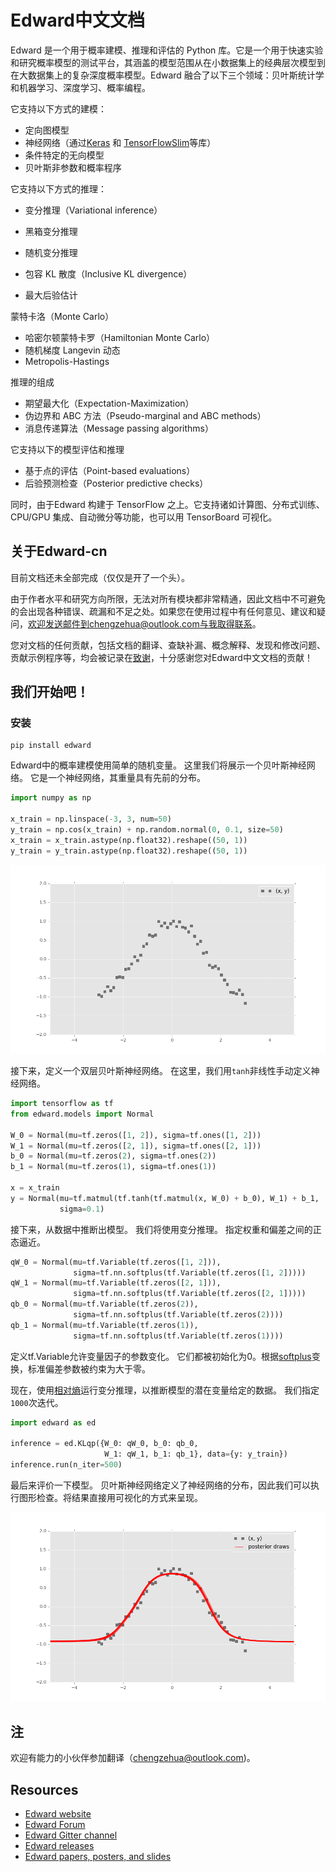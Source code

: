 # Edward中文文档

Edward 是一个用于概率建模、推理和评估的 Python 库。它是一个用于快速实验和研究概率模型的测试平台，其涵盖的模型范围从在小数据集上的经典层次模型到在大数据集上的复杂深度概率模型。Edward 融合了以下三个领域：贝叶斯统计学和机器学习、深度学习、概率编程。

它支持以下方式的建模：

- 定向图模型
- 神经网络（通过[Keras](http://keras.io) 和 [TensorFlowSlim](https://github.com/tensorflow/tensorflow/tree/master/tensorflow/contrib/slim)等库）
- 条件特定的无向模型
- 贝叶斯非参数和概率程序

它支持以下方式的推理：

- 变分推理（Variational inference）


- 黑箱变分推理
- 随机变分推理
- 包容 KL 散度（Inclusive KL divergence）
- 最大后验估计

蒙特卡洛（Monte Carlo）

- 哈密尔顿蒙特卡罗（Hamiltonian Monte Carlo）
- 随机梯度 Langevin 动态
- Metropolis-Hastings

推理的组成

- 期望最大化（Expectation-Maximization）
- 伪边界和 ABC 方法（Pseudo-marginal and ABC methods）
- 消息传递算法（Message passing algorithms）

它支持以下的模型评估和推理

- 基于点的评估（Point-based evaluations）
- 后验预测检查（Posterior predictive checks）

同时，由于Edward 构建于 TensorFlow 之上。它支持诸如计算图、分布式训练、CPU/GPU 集成、自动微分等功能，也可以用 TensorBoard 可视化。

## 关于Edward-cn

目前文档还未全部完成（仅仅是开了一个头）。

由于作者水平和研究方向所限，无法对所有模块都非常精通，因此文档中不可避免的会出现各种错误、疏漏和不足之处。如果您在使用过程中有任何意见、建议和疑问，欢迎发送邮件到chengzehua@outlook.com与我取得联系。

您对文档的任何贡献，包括文档的翻译、查缺补漏、概念解释、发现和修改问题、贡献示例程序等，均会被记录在[致谢](https://keras-cn.readthedocs.io/en/latest/acknowledgement)，十分感谢您对Edward中文文档的贡献！

## 我们开始吧！

### 安装

```
pip install edward
```

Edward中的概率建模使用简单的随机变量。 这里我们将展示一个贝叶斯神经网络。 它是一个神经网络，其重量具有先前的分布。

```python
import numpy as np

x_train = np.linspace(-3, 3, num=50)
y_train = np.cos(x_train) + np.random.normal(0, 0.1, size=50)
x_train = x_train.astype(np.float32).reshape((50, 1))
y_train = y_train.astype(np.float32).reshape((50, 1))
```

![getting-started-fig0](getting-started-fig0.png)

接下来，定义一个双层贝叶斯神经网络。 在这里，我们用`tanh`非线性手动定义神经网络。

```python
import tensorflow as tf
from edward.models import Normal

W_0 = Normal(mu=tf.zeros([1, 2]), sigma=tf.ones([1, 2]))
W_1 = Normal(mu=tf.zeros([2, 1]), sigma=tf.ones([2, 1]))
b_0 = Normal(mu=tf.zeros(2), sigma=tf.ones(2))
b_1 = Normal(mu=tf.zeros(1), sigma=tf.ones(1))

x = x_train
y = Normal(mu=tf.matmul(tf.tanh(tf.matmul(x, W_0) + b_0), W_1) + b_1,
           sigma=0.1)
```

接下来，从数据中推断出模型。 我们将使用变分推理。 指定权重和偏差之间的正态逼近。

```python
qW_0 = Normal(mu=tf.Variable(tf.zeros([1, 2])),
              sigma=tf.nn.softplus(tf.Variable(tf.zeros([1, 2]))))
qW_1 = Normal(mu=tf.Variable(tf.zeros([2, 1])),
              sigma=tf.nn.softplus(tf.Variable(tf.zeros([2, 1]))))
qb_0 = Normal(mu=tf.Variable(tf.zeros(2)),
              sigma=tf.nn.softplus(tf.Variable(tf.zeros(2))))
qb_1 = Normal(mu=tf.Variable(tf.zeros(1)),
              sigma=tf.nn.softplus(tf.Variable(tf.zeros(1))))
```

定义tf.Variable允许变量因子的参数变化。 它们都被初始化为0。根据[softplus](https://en.wikipedia.org/wiki/Rectifier_(neural_networks))变换，标准偏差参数被约束为大于零。

现在，使用[相对熵](https://en.wikipedia.org/wiki/Kullback%E2%80%93Leibler_divergence)运行变分推理，以推断模型的潜在变量给定的数据。 我们指定`1000`次迭代。

```python
import edward as ed

inference = ed.KLqp({W_0: qW_0, b_0: qb_0,
                     W_1: qW_1, b_1: qb_1}, data={y: y_train})
inference.run(n_iter=500)
```

最后来评价一下模型。 贝叶斯神经网络定义了神经网络的分布，因此我们可以执行图形检查。将结果直接用可视化的方式来呈现。

![getting-started-fig1](getting-started-fig1.png)

## 注

欢迎有能力的小伙伴参加翻译（chengzehua@outlook.com)。

## Resources

- [Edward website](http://edwardlib.org)
- [Edward Forum](http://discuss.edwardlib.org)
- [Edward Gitter channel](http://gitter.im/blei-lab/edward)
- [Edward releases](https://github.com/blei-lab/edward/releases)
- [Edward papers, posters, and slides](https://github.com/edwardlib/papers)